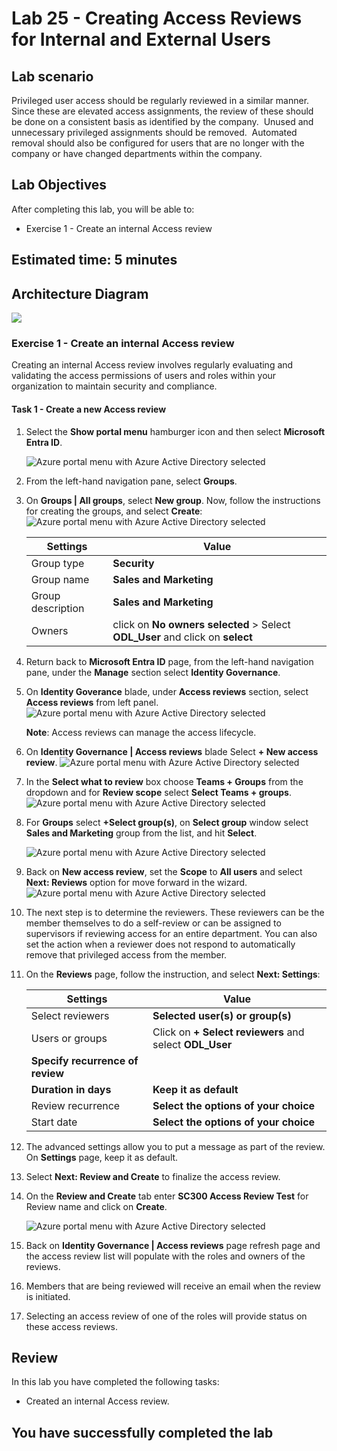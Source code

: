 # Lab 25 - Creating Access Reviews for Internal and External Users  

## Lab scenario

Privileged user access should be regularly reviewed in a similar manner.  Since these are elevated access assignments, the review of these should be done on a consistent basis as identified by the company.  Unused and unnecessary privileged assignments should be removed.  Automated removal should also be configured for users that are no longer with the company or have changed departments within the company.

## Lab Objectives

After completing this lab, you will be able to:
+ Exercise 1 - Create an internal Access review

## Estimated time: 5 minutes

## Architecture Diagram

   ![](./media/Lab-25.png)

### Exercise 1 - Create an internal Access review
Creating an internal Access review involves regularly evaluating and validating the access permissions of users and roles within your organization to maintain security and compliance.

#### Task 1 - Create a new Access review

1. Select the **Show portal menu** hamburger icon and then select **Microsoft Entra ID**.

    ![Azure portal menu with Azure Active Directory selected](./media/lab25-1.png)

1. From the left-hand navigation pane, select **Groups**.

1. On **Groups | All groups**, select **New group**. Now, follow the instructions for creating the groups, and select **Create**:
   ![Azure portal menu with Azure Active Directory selected](./media/lab25-2.png)

    |Settings|Value|
    |--------|-----|
    |Group type| **Security**|
    |Group name| **Sales and Marketing**|
    |Group description| **Sales and Marketing**|
    |Owners| click on **No owners selected** > Select **ODL_User <inject key="DeploymentID" enableCopy="false"/>** and click on **select**|

1. Return back to **Microsoft Entra ID** page, from the left-hand navigation pane, under the **Manage** section select **Identity Governance**.

1. On **Identity Goverance** blade, under **Access reviews** section, select **Access reviews** from left panel.
     ![Azure portal menu with Azure Active Directory selected](./media/lab25-3.png)

   **Note**: Access reviews can manage the access lifecycle.

1. On **Identity Governance | Access reviews** blade Select **+ New access review**.
   ![Azure portal menu with Azure Active Directory selected](./media/lab25-4.png)

1. In the **Select what to review** box choose **Teams + Groups** from the dropdown and for **Review scope** select **Select Teams + groups**.
    ![Azure portal menu with Azure Active Directory selected](./media/lab25-5.png)

1. For **Groups** select **+Select group(s)**, on **Select group** window select **Sales and Marketing** group from the list, and hit **Select**.

    ![Azure portal menu with Azure Active Directory selected](./media/lab25-(6).png)
   
1. Back on **New access review**, set the **Scope** to **All users** and select **Next: Reviews** option for move forward in the wizard.
   ![Azure portal menu with Azure Active Directory selected](./media/lab25-1(7).png)

1. The next step is to determine the reviewers. These reviewers can be the member themselves to do a self-review or can be assigned to supervisors if reviewing access for an entire department. You can also set the action when a reviewer does not respond to automatically remove that privileged access from the member.

1. On the **Reviews** page, follow the instruction, and select **Next: Settings**:

    |Settings|Value|
    |--------|-----|
    |Select reviewers| **Selected user(s) or group(s)**|
    |Users or groups| Click on **+ Select reviewers** and select **ODL_User <inject key="DeploymentID" enableCopy="false"/>**|
    |**Specify recurrence of review**| 
    |**Duration in days**| **Keep it as default**|
    |Review recurrence| **Select the options of your choice**|
    |Start date| **Select the options of your choice**|
    
1. The advanced settings allow you to put a message as part of the review. On **Settings** page, keep it as default.

1. Select **Next: Review and Create** to finalize the access review.

1. On the **Review and Create** tab enter **SC300 Access Review Test** for Review name and  click on **Create**.

   ![Azure portal menu with Azure Active Directory selected](./media/lab25-8.png)

1. Back on **Identity Governance | Access reviews** page refresh page and the access review list will populate with the roles and owners of the reviews.

1. Members that are being reviewed will receive an email when the review is initiated.

1. Selecting an access review of one of the roles will provide status on these access reviews.

## Review

In this lab you have completed the following tasks:
- Created an internal Access review.

## You have successfully completed the lab
